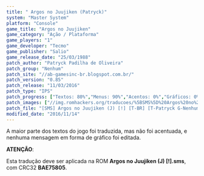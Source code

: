 ```yaml
---
title: " Argos no Juujiken (Patryck)"
system: "Master System"
platform: "Console"
game_title: "Argos no Juujiken"
game_category: "Ação / Plataforma"
game_players: "1"
game_developer: "Tecmo"
game_publisher: "Salio"
game_release_date: "25/03/1988"
patch_author: "Patryck Padilha de Oliveira"
patch_group: "Nenhum"
patch_site: "//ab-gamesinc-br.blogspot.com.br/"
patch_version: "0.85"
patch_release: "11/03/2016"
patch_type: "IPS"
patch_progress: ["Textos: 80%","Menus: 90%","Acentos: 0%","Gráficos: 0%","Geral: 85%"]
patch_images: ["//img.romhackers.org/traducoes/%5BSMS%5D%20Argos%20no%20Juujiken%20-%20Patryck%20-%201.png","//img.romhackers.org/traducoes/%5BSMS%5D%20Argos%20no%20Juujiken%20-%20Patryck%20-%202.png","//img.romhackers.org/traducoes/%5BSMS%5D%20Argos%20no%20Juujiken%20-%20Patryck%20-%203.png"]
patch_file: "[SMS] Argos no Juujiken (J) [!] [T-BR] [T-Patryck G-Nenhum] [V-0.85 A-2016].zip"
modified_date: "2016/11/14"
---
```

A maior parte dos textos do jogo foi traduzida, mas não foi acentuada, e nenhuma mensagem em forma de gráfico foi editada.

<b>ATENÇÃO</b>:

Esta tradução deve ser aplicada na ROM <b>Argos no Juujiken (J) [!].sms</b>, com CRC32 <b>BAE75805</b>.
